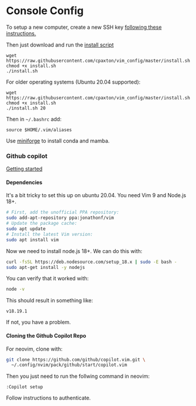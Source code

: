 # Console Config

To setup a new computer, create a new SSH key [following these instructions.](https://docs.github.com/en/authentication/connecting-to-github-with-ssh/generating-a-new-ssh-key-and-adding-it-to-the-ssh-agent)

Then just download and run the [install script](install.sh)
```
wget https://raw.githubusercontent.com/cpaxton/vim_config/master/install.sh
chmod +x install.sh
./install.sh
```

For older operating systems (Ubuntu 20.04 supported):
```
wget https://raw.githubusercontent.com/cpaxton/vim_config/master/install.sh
chmod +x install.sh
./install.sh 20
```

Then in `~/.bashrc` add:
```
source $HOME/.vim/aliases
```

Use [miniforge](https://github.com/conda-forge/miniforge) to install conda and mamba.


### Github copilot

[Getting started](https://github.com/github/copilot.vim#getting-started)

#### Dependencies

It's a bit tricky to set this up on ubuntu 20.04. You need Vim 9 and Node.js 18+.


```bash
# First, add the unofficial PPA repository:
sudo add-apt-repository ppa:jonathonf/vim
# Update the package cache:
sudo apt update
# Install the latest Vim version:
sudo apt install vim
```

Now we need to install node.js 18+. We can do this with: 
```bash
curl -fsSL https://deb.nodesource.com/setup_18.x | sudo -E bash -
sudo apt-get install -y nodejs
```

You can verify that it worked with:
```bash
node -v
```

This should result in something like:
```
v18.19.1
```

If not, you have a problem.

#### Cloning the Github Copilot Repo

For neovim, clone with:
```bash
git clone https://github.com/github/copilot.vim.git \
  ~/.config/nvim/pack/github/start/copilot.vim
```

Then you just need to run the follwing command in neovim:
```
:Copilot setup
```

Follow instructions to authenticate.

